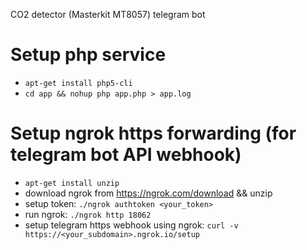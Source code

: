 CO2 detector (Masterkit MT8057) telegram bot

# Setup php service

* `apt-get install php5-cli`
* `cd app && nohup php app.php > app.log`

# Setup ngrok https forwarding (for telegram bot API webhook)

* `apt-get install unzip`
* download ngrok from https://ngrok.com/download && unzip
* setup token: `./ngrok authtoken <your_token>`
* run ngrok: `./ngrok http 18062`
* setup telegram https webhook using ngrok: `curl -v https://<your_subdomain>.ngrok.io/setup`
